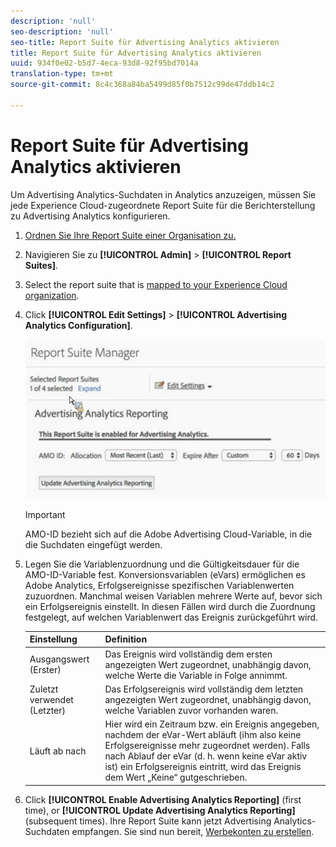 ```yaml
---
description: 'null'
seo-description: 'null'
seo-title: Report Suite für Advertising Analytics aktivieren
title: Report Suite für Advertising Analytics aktivieren
uuid: 934f0e02-b5d7-4eca-93d8-92f95bd7014a
translation-type: tm+mt
source-git-commit: 8c4c368a84ba5499d85f0b7512c99de47ddb14c2

---
```



# Report Suite für Advertising Analytics aktivieren

Um Advertising Analytics-Suchdaten in Analytics anzuzeigen, müssen Sie jede Experience Cloud-zugeordnete Report Suite für die Berichterstellung zu Advertising Analytics konfigurieren.

1. [Ordnen Sie Ihre Report Suite einer Organisation zu.](https://marketing.adobe.com/resources/help/en_US/mcloud/map-report-suite.html)
1. Navigieren Sie zu **[!UICONTROL Admin]** &gt; **[!UICONTROL Report Suites]**.

1. Select the report suite that is [mapped to your Experience Cloud organization](https://marketing.adobe.com/resources/help/en_US/mcloud/map-report-suite.html).
1. Click **[!UICONTROL Edit Settings]** &gt; **[!UICONTROL Advertising Analytics Configuration]**.

   ![](assets/aa_reporting.png)

   >[!IMPORTANT]
   >
   >AMO-ID bezieht sich auf die Adobe Advertising Cloud-Variable, in die die Suchdaten eingefügt werden.

1. Legen Sie die Variablenzuordnung und die Gültigkeitsdauer für die AMO-ID-Variable fest. Konversionsvariablen (eVars) ermöglichen es Adobe Analytics, Erfolgsereignisse spezifischen Variablenwerten zuzuordnen. Manchmal weisen Variablen mehrere Werte auf, bevor sich ein Erfolgsereignis einstellt. In diesen Fällen wird durch die Zuordnung festgelegt, auf welchen Variablenwert das Ereignis zurückgeführt wird.

   | Einstellung | Definition |
   |--- |--- |
   | Ausgangswert (Erster) | Das Ereignis wird vollständig dem ersten angezeigten Wert zugeordnet, unabhängig davon, welche Werte die Variable in Folge annimmt. |
   | Zuletzt verwendet (Letzter) | Das Erfolgsereignis wird vollständig dem letzten angezeigten Wert zugeordnet, unabhängig davon, welche Variablen zuvor vorhanden waren. |
   | Läuft ab nach | Hier wird ein Zeitraum bzw. ein Ereignis angegeben, nachdem der eVar-Wert abläuft (ihm also keine Erfolgsereignisse mehr zugeordnet werden).  Falls nach Ablauf der eVar (d. h. wenn keine eVar aktiv ist) ein Erfolgsereignis eintritt, wird das Ereignis dem Wert „Keine“ gutgeschrieben.  |

1. Click **[!UICONTROL Enable Advertising Analytics Reporting]** (first time), or **[!UICONTROL Update Advertising Analytics Reporting]** (subsequent times). Ihre Report Suite kann jetzt Advertising Analytics-Suchdaten empfangen. Sie sind nun bereit, [Werbekonten zu erstellen](/help/integrate/c-advertising-analytics/c-adanalytics-workflow/aa-create-ad-account.md).

